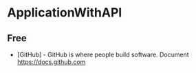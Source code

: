 # ApplicationWithAPI

## Free

* [GitHub] - GitHub is where people build software.
 Document https://docs.github.com
